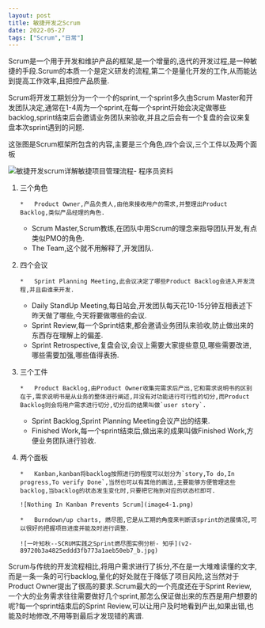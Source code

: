 ```yaml
---
layout: post
title: 敏捷开发之Scrum
date: 2022-05-27
tags: ["Scrum","日常"]
---
```


Scrum是一个用于开发和维护产品的框架,是一个增量的,迭代的开发过程,是一种敏捷的手段.Scrum的本质一个是定义研发的流程,第二个是量化开发的工作,从而能达到提高工作效率,且把控产品质量.

Scrum将开发工期划分为一个一个的sprint,一个sprint多久由Scrum Master和开发团队决定,通常在1-4周为一个sprint,在每一个sprint开始会决定做哪些backlog,sprint结束后会邀请业务团队来验收,并且之后会有一个复盘的会议来复盘本次sprint遇到的问题.

这张图是Scrum框架所包含的内容,主要是三个角色,四个会议,三个工件以及两个面板

![敏捷开发scrum详解敏捷项目管理流程- 程序员资料](20201210133440813.gif)

1.  三个角色

        *   Product Owner,产品负责人,由他来接收用户的需求,并整理出Product Backlog,类似产品经理的角色.
    *   Scrum Master,Scrum教练,在团队中用Scrum的理念来指导团队开发,有点类似PMO的角色.
    *   The Team,这个就不用解释了,开发团队.

2.  四个会议

        *   Sprint Planning Meeting,此会议决定了哪些Product Backlog会进入开发流程,并且由谁来开发.
    *   Daily StandUp Meeting,每日站会,开发团队每天花10-15分钟互相表述下昨天做了哪些,今天将要做哪些的会议.
    *   Sprint Review,每一个Sprint结束,都会邀请业务团队来验收,防止做出来的东西存在理解上的偏差.
    *   Sprint Retrospective,复盘会议,会议上需要大家提些意见,哪些需要改进,哪些需要加强,哪些值得表扬.

3.  三个工件

        *   Product Backlog,由Product Owner收集完需求后产出,它和需求说明书的区别在于,需求说明书是从业务的整体进行阐述,并没有对功能进行可行性的切分,而Product Backlog则会将用户需求进行切分,切分后的结果叫做`user story`.
    *   Sprint Backlog,Sprint Planning Meeting会议产出的结果.
    *   Finished Work,每一个sprint结束后,做出来的成果叫做Finished Work,方便业务团队进行验收.

4.  两个面板

        *   Kanban,kanban将backlog按照进行的程度可以划分为`story,To do,In progress,To verify Done`,当然也可以有其他的画法,主要能够方便管理这些backlog,当backlog的状态发生变化时,只要把它拖到对应的状态栏即可.

        ![Nothing In Kanban Prevents Scrum](image4-1.png)

        *   Burndown/up charts, 燃尽图,它是从工期的角度来判断该sprint的进展情况,可以很好的把握项目进度并能及时进行调整.

        ![一叶知秋--SCRUM实践之Sprint燃尽图实例分析- 知乎](v2-89720b3a4825eddd3fb773a1aeb50eb7_b.jpg)

Scrum与传统的开发流程相比,将用户需求进行了拆分,不在是一大堆难读懂的文字,而是一条一条的可行backlog,量化的好处就在于降低了项目风险,这当然对于Product Owner提出了很高的要求.Scrum最大的一个亮度还在于Sprint Review,一个大的业务需求往往需要做好几个sprint,那怎么保证做出来的东西是用户想要的呢?每一个sprint结束后的Sprint Review,可以让用户及时地看到产出,如果出错,也能及时地修改,不用等到最后才发现错的离谱.